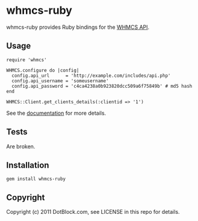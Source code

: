 # whmcs-ruby

whmcs-ruby provides Ruby bindings for the [WHMCS API](http://wiki.whmcs.com/API:Functions).


## Usage

    require 'whmcs'

    WHMCS.configure do |config|
      config.api_url      = 'http://example.com/includes/api.php'
      config.api_username = 'someusername'
      config.api_password = 'c4ca4238a0b923820dcc509a6f75849b' # md5 hash
    end

    WHMCS::Client.get_clients_details(:clientid => '1')

See the [documentation](http://dotblock.github.com/whmcs-ruby/) for more
details.

## Tests

Are broken.

## Installation

    gem install whmcs-ruby


## Copyright

Copyright (c) 2011 DotBlock.com, see LICENSE in this repo for details.
